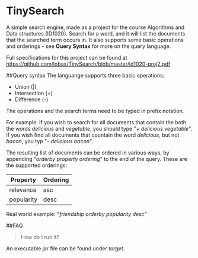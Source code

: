 # TinySearch

A simple search engine, made as a project for the course Algorithms and Data structures (ID1020).
Search for a word, and it will list the documents that the searched term occurs in. It also supports
some basic operations and orderings - see **Query Syntax** for more on the query language. 

Full specifications for this project can be found at https://github.com/lobax/TinySearch/blob/master/id1020-proj2.pdf

##Query syntax
The languange supports three basic operations: 
* Union         (|)
* Intersection  (+)
* Difference    (-)

The operations and the search terms need to be typed in prefix notation. 

For example: If you wish to search for all documents that contain the both the words *delicious* and *vegetable*, you should type "*+ delicious vegetable*". If you wish find all documents that countain the word *delicious*, but not *bacon*, you typ "*- delicious bacon*".  

The resulting list of documents can be ordered in various ways, by appending "*orderby property ordering*" to the end of the query. These are the supported orderings: 

Property | Ordering
------------ | -------------
relevance| asc
popularity | desc

Real world example: "*friendship orderby popularity desc*"

##FAQ
> How do I run it? 

An executable jar file can be found under *target*. 



